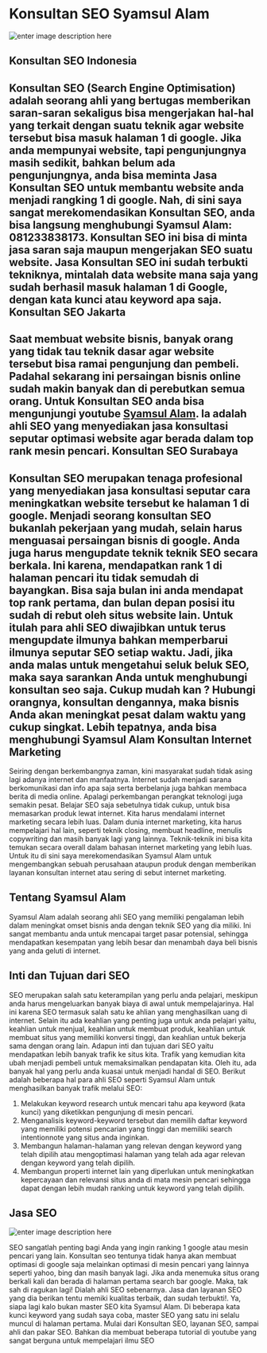 Konsultan SEO Syamsul Alam
==
![enter image description here](https://2.bp.blogspot.com/-OtQHLB_qBMc/WD0ZMyTeTOI/AAAAAAAAAF4/tcsDqPdhSMcDNuYKWhPvSWCrQ64lmqFJgCLcB/s320/pakar-dan-ahli-seo-syamsul-alam.JPG)

Konsultan SEO Indonesia
--
Konsultan SEO (Search Engine Optimisation) adalah seorang ahli yang bertugas memberikan saran-saran sekaligus bisa mengerjakan hal-hal yang terkait dengan suatu teknik agar website tersebut bisa masuk halaman 1 di google. 
Jika anda mempunyai website, tapi pengunjungnya masih sedikit, bahkan belum ada pengunjungnya, anda bisa meminta Jasa Konsultan SEO untuk membantu website anda menjadi rangking 1 di google. Nah, di sini saya sangat merekomendasikan Konsultan SEO, anda bisa langsung menghubungi Syamsul Alam: 081233838173.
Konsultan SEO ini bisa di minta jasa saran saja maupun mengerjakan SEO suatu website. Jasa Konsultan SEO ini sudah terbukti tekniknya, mintalah data website mana saja yang sudah berhasil masuk halaman 1 di Google, dengan kata kunci atau keyword apa saja. 
Konsultan SEO Jakarta
--
Saat membuat website bisnis, banyak orang yang tidak tau teknik dasar agar website tersebut bisa ramai pengunjung dan pembeli. Padahal sekarang ini persaingan bisnis online sudah makin banyak dan di perebutkan semua orang. Untuk Konsultan SEO anda bisa mengunjungi youtube [Syamsul Alam](https://youtu.be/QVof8hrG4b4). Ia adalah ahli SEO yang menyediakan jasa konsultasi seputar optimasi website agar berada dalam top rank mesin pencari. 
Konsultan SEO Surabaya
--
Konsultan SEO merupakan tenaga profesional yang menyediakan jasa konsultasi seputar cara meningkatkan website tersebut ke halaman 1 di google. Menjadi seorang konsultan SEO bukanlah pekerjaan yang mudah, selain harus menguasai persaingan bisnis di google. Anda juga harus mengupdate teknik teknik SEO secara berkala. Ini karena, mendapatkan rank 1 di halaman pencari itu tidak semudah di bayangkan. Bisa saja bulan ini anda mendapat top rank pertama, dan bulan depan posisi itu sudah di rebut oleh situs website lain. Untuk itulah para ahli SEO diwajibkan untuk terus mengupdate ilmunya bahkan memperbarui ilmunya seputar SEO setiap waktu.
Jadi, jika anda malas untuk mengetahui seluk beluk SEO, maka saya sarankan Anda untuk menghubungi konsultan seo saja. Cukup mudah kan ? Hubungi orangnya, konsultan dengannya, maka bisnis Anda akan meningkat pesat dalam waktu yang cukup singkat. Lebih tepatnya, anda bisa menghubungi Syamsul Alam 
Konsultan Internet Marketing
--
Seiring dengan berkembangnya zaman, kini masyarakat sudah tidak asing lagi adanya internet dan manfaatnya. Internet sudah menjadi sarana berkomunikasi dan info apa saja serta berbelanja juga bahkan membaca berita di media online. Apalagi perkembangan perangkat teknologi juga semakin pesat. 
Belajar SEO saja sebetulnya tidak cukup, untuk bisa memasarkan produk lewat internet. Kita harus mendalami internet marketing secara lebih luas. Dalam dunia internet marketing, kita harus mempelajari hal lain, seperti teknik closing, membuat headline, menulis copywriting dan masih banyak lagi yang lainnya. Teknik-teknik ini bisa kita temukan secara overall dalam bahasan internet marketing yang lebih luas.
Untuk itu di sini saya merekomendasikan Syamsul Alam untuk mengembangkan sebuah perusahaan ataupun produk dengan memberikan layanan konsultan internet atau sering di sebut internet marketing. 

Tentang Syamsul Alam
--

Syamsul Alam adalah seorang ahli SEO yang memiliki pengalaman lebih dalam meningkat omset bisnis anda dengan teknik SEO yang dia miliki. Ini sangat membantu anda untuk mencapai target pasar potensial, sehingga mendapatkan kesempatan yang lebih besar dan menambah daya beli bisnis yang anda geluti di internet.

Inti dan Tujuan dari SEO
--

SEO merupakan salah satu keterampilan yang perlu anda pelajari, meskipun anda harus mengeluarkan banyak biaya di awal untuk mempelajarinya. Hal ini karena SEO termasuk salah satu ke ahlian yang menghasilkan uang di internet. Selain itu ada keahlian yang penting juga untuk anda pelajari yaitu, keahlian untuk menjual, keahlian untuk membuat produk, keahlian untuk membuat situs yang memiliki konversi tinggi, dan keahlian untuk bekerja sama dengan orang lain.
Adapun inti dan  tujuan dari SEO yaitu mendapatkan lebih banyak trafik ke situs kita.  Trafik yang kemudian kita ubah menjadi pembeli untuk memaksimalkan pendapatan kita. Oleh itu, ada banyak hal yang perlu anda kuasai untuk menjadi handal di SEO. Berikut adalah beberapa hal para ahli SEO seperti Syamsul Alam untuk menghasilkan banyak trafik melalui SEO:
1. Melakukan keyword research untuk mencari tahu apa keyword (kata kunci) yang diketikkan pengunjung di mesin pencari.
2. Menganalisis keyword-keyword tersebut dan memilih daftar keyword yang memiliki potensi pencarian yang tinggi dan memiliki search intentionnote yang situs anda inginkan.
3. Membangun halaman-halaman yang relevan dengan keyword yang telah dipilih atau mengoptimasi halaman yang telah ada agar relevan dengan keyword yang telah dipilih.
4. Membangun properti internet lain yang diperlukan untuk meningkatkan kepercayaan dan relevansi situs anda di mata mesin pencari sehingga dapat dengan lebih mudah ranking untuk keyword yang telah dipilih.



Jasa SEO
--
![enter image description here](https://2.bp.blogspot.com/-A-28PVVO-w8/WAcGe8v72pI/AAAAAAAAA7I/WxTWZP4xvZQIFZj1KmmgW9H20aJZuF4KgCPcB/s1600/16-konsultan-seo-syamsul-alam-191016.jpg)

SEO sangatlah penting bagi Anda yang ingin ranking 1 google atau mesin pencari yang lain. Konsultan seo tentunya tidak hanya akan membuat optimasi di google saja melainkan optimasi di mesin pencari yang lainnya seperti yahoo, bing dan masih banyak lagi.
Jika anda menemuka situs orang berkali kali dan berada di halaman pertama search bar google. Maka, tak sah di ragukan lagi! Dialah ahli SEO sebenarnya. Jasa dan layanan SEO yang dia berikan tentu memiki kualitas terbaik, dan sudah terbukti!. Ya, siapa lagi kalo bukan master SEO kita Syamsul Alam. Di beberapa kata kunci keyword yang sudah saya coba, master SEO yang satu ini selalu muncul di halaman pertama. Mulai dari Konsultan SEO, layanan SEO, sampai ahli dan pakar SEO. Bahkan dia membuat beberapa tutorial di youtube yang sangat berguna untuk mempelajari ilmu SEO 


